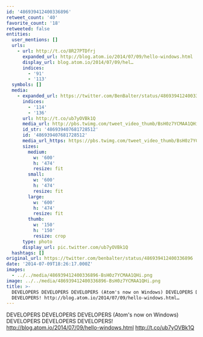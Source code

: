 ```yaml
---
id: '486939412400336896'
retweet_count: '40'
favorite_count: '18'
retweeted: false
entities:
  user_mentions: []
  urls:
    - url: http://t.co/8R27PTDfrj
      expanded_url: http://blog.atom.io/2014/07/09/hello-windows.html
      display_url: blog.atom.io/2014/07/09/hel…
      indices:
        - '91'
        - '113'
  symbols: []
  media:
    - expanded_url: https://twitter.com/BenBalter/status/486939412400336896/photo/1
      indices:
        - '114'
        - '136'
      url: http://t.co/ub7yOVBk1Q
      media_url: http://pbs.twimg.com/tweet_video_thumb/BsH0z7YCMAA1QHi.png
      id_str: '486939407681728512'
      id: '486939407681728512'
      media_url_https: https://pbs.twimg.com/tweet_video_thumb/BsH0z7YCMAA1QHi.png
      sizes:
        medium:
          w: '600'
          h: '474'
          resize: fit
        small:
          w: '600'
          h: '474'
          resize: fit
        large:
          w: '600'
          h: '474'
          resize: fit
        thumb:
          w: '150'
          h: '150'
          resize: crop
      type: photo
      display_url: pic.twitter.com/ub7yOVBk1Q
  hashtags: []
original_url: https://twitter.com/benbalter/status/486939412400336896
date: '2014-07-09T18:26:17.000Z'
images:
  - ../../media/486939412400336896-BsH0z7YCMAA1QHi.png
image: ../../media/486939412400336896-BsH0z7YCMAA1QHi.png
title: >-
  DEVELOPERS DEVELOPERS DEVELOPERS (Atom's now on Windows) DEVELOPERS DEVELOPERS
  DEVELOPERS! http://blog.atom.io/2014/07/09/hello-windows.html…
---
```


DEVELOPERS DEVELOPERS DEVELOPERS (Atom's now on Windows) DEVELOPERS DEVELOPERS DEVELOPERS! http://blog.atom.io/2014/07/09/hello-windows.html http://t.co/ub7yOVBk1Q